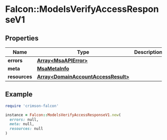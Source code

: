 # Falcon::ModelsVerifyAccessResponseV1

## Properties

| Name | Type | Description | Notes |
| ---- | ---- | ----------- | ----- |
| **errors** | [**Array&lt;MsaAPIError&gt;**](MsaAPIError.md) |  |  |
| **meta** | [**MsaMetaInfo**](MsaMetaInfo.md) |  |  |
| **resources** | [**Array&lt;DomainAccountAccessResult&gt;**](DomainAccountAccessResult.md) |  |  |

## Example

```ruby
require 'crimson-falcon'

instance = Falcon::ModelsVerifyAccessResponseV1.new(
  errors: null,
  meta: null,
  resources: null
)
```

